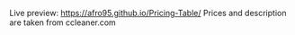Live preview: https://afro95.github.io/Pricing-Table/
Prices and description are taken from ccleaner.com

